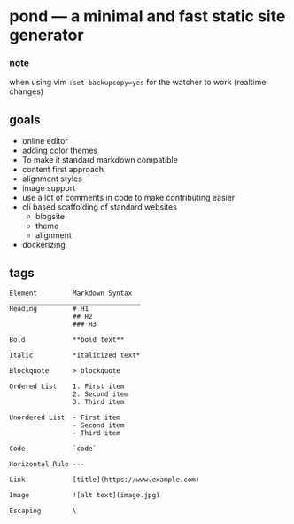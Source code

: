 pond — a minimal and fast static site generator
===

### note
when using vim `:set backupcopy=yes` for the watcher to work (realtime changes)

## goals
- online editor
- adding color themes
- To make it standard markdown compatible
- content first approach
- alignment styles
- image support
- use a lot of comments in code to make contributing easier
- cli based scaffolding of standard websites
    - blogsite
    - theme
    - alignment
- dockerizing

## tags 
```
Element         Markdown Syntax
_________________________________
Heading         # H1
                ## H2
                ### H3

Bold            **bold text**

Italic          *italicized text*

Blockquote      > blockquote

Ordered List    1. First item
                2. Second item
                3. Third item

Unordered List 	- First item
                - Second item
                - Third item

Code 	        `code`

Horizontal Rule	---

Link 	        [title](https://www.example.com)

Image 	        ![alt text](image.jpg)

Escaping        \
```
